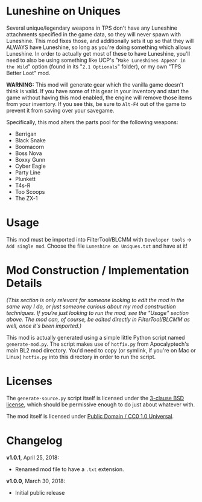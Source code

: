Luneshine on Uniques
====================

Several unique/legendary weapons in TPS don't have any Luneshine attachments
specified in the game data, so they will never spawn with Luneshine.  This mod
fixes those, and additionally sets it up so that they will ALWAYS have
Luneshine, so long as you're doing something which allows Luneshine.  In order
to actually get most of these to have Luneshine, you'll need to also be using
something like UCP's "`Make Luneshines Appear in the Wild`" option (found in its
"`2.1 Optionals`" folder), or my own "TPS Better Loot" mod.

**WARNING:** This mod will generate gear which the vanilla game doesn't think
is valid.  If you have some of this gear in your inventory and start the game
without having this mod enabled, the engine will remove those items from your
inventory.  If you see this, be sure to `Alt-F4` out of the game to prevent it
from saving over your savegame.

Specifically, this mod alters the parts pool for the following weapons:

* Berrigan
* Black Snake
* Boomacorn
* Boss Nova
* Boxxy Gunn
* Cyber Eagle
* Party Line
* Plunkett
* T4s-R
* Too Scoops
* The ZX-1

Usage
=====

This mod must be imported into FilterTool/BLCMM with `Developer tools` ->
`Add single mod`.  Choose the file `Luneshine on Uniques.txt` and have at it!

Mod Construction / Implementation Details
=========================================

*(This section is only relevant for someone looking to edit the mod in the
same way I do, or just someone curious about my mod construction techniques.
If you're just looking to run the mod, see the "Usage" section above.  The
mod can, of course, be edited directly in FilterTool/BLCMM as well, once it's
been imported.)*

This mod is actually generated using a simple little Python script named
`generate-mod.py`.  The script makes use of `hotfix.py` from Apocalyptech's
main BL2 mod directory.  You'd need to copy (or symlink, if you're on Mac
or Linux) `hotfix.py` into this directory in order to run the script.

Licenses
========

The `generate-source.py` script itself is licensed under the
[3-clause BSD license](https://opensource.org/licenses/BSD-3-Clause),
which should be permissive enough to do just about whatever with.

The mod itself is licensed under
[Public Domain / CC0 1.0 Universal](https://creativecommons.org/publicdomain/zero/1.0/).

Changelog
=========

**v1.0.1**, April 25, 2018:
 * Renamed mod file to have a `.txt` extension.

**v1.0.0**, March 30, 2018:
 * Initial public release
